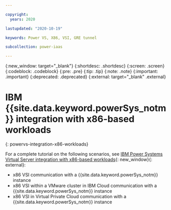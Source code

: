 ```yaml
---

copyright:
  years: 2020

lastupdated: "2020-10-19"

keywords: Power VS, X86, VSI, GRE tunnel

subcollection: power-iaas

---
```


{:new_window: target="_blank"}
{:shortdesc: .shortdesc}
{:screen: .screen}
{:codeblock: .codeblock}
{:pre: .pre}
{:tip: .tip}
{:note: .note}
{:important: .important}
{:deprecated: .deprecated}
{:external: target="_blank" .external}

# IBM {{site.data.keyword.powerSys_notm}} integration with x86-based workloads
{: powervs-integration-x86-workloads}

For a complete tutorial on the following scenarios, see [IBM Power Systems Virtual Server integration with x86-based workloads](https://cloud.ibm.com/media/docs/downloads/power-iaas-tutorials/PowerVS_and_x86_Integration_Tutorial_v1.pdf){: new_window}{: external}:
- x86 VSI communication with a {{site.data.keyword.powerSys_notm}} instance
- x86 VSI within a VMware cluster in IBM Cloud communication with a {{site.data.keyword.powerSys_notm}} instance
- x86 VSI in Virtual Private Cloud communication with a {{site.data.keyword.powerSys_notm}} instance
